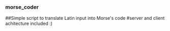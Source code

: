 ### morse_coder
##Simple script to translate Latin input into Morse's code
#server and client achitecture included :)
